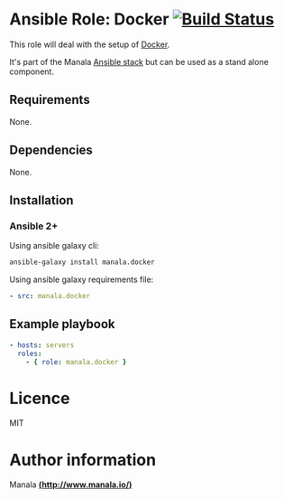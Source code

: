 # Ansible Role: Docker [![Build Status](https://travis-ci.org/manala/ansible-role-docker.svg?branch=master)](https://travis-ci.org/manala/ansible-role-docker)

This role will deal with the setup of [Docker](https://www.docker.com/).

It's part of the Manala <a href="http://www.manala.io" target="_blank">Ansible stack</a> but can be used as a stand alone component.

## Requirements

None.

## Dependencies

None.

## Installation

### Ansible 2+

Using ansible galaxy cli:

```bash
ansible-galaxy install manala.docker
```

Using ansible galaxy requirements file:

```yaml
- src: manala.docker
```

## Example playbook

```yaml
- hosts: servers
  roles:
    - { role: manala.docker }
```

# Licence

MIT

# Author information

Manala [**(http://www.manala.io/)**](http://www.manala.io)
